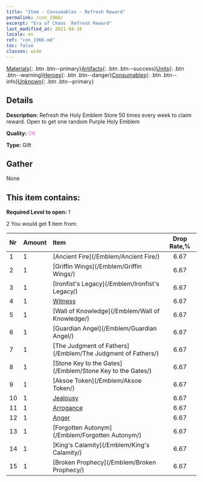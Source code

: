 ```yaml
---
title: "Item - Consumables - Refresh Reward"
permalink: /con_1966/
excerpt: "Era of Chaos  Refresh Reward"
last_modified_at: 2021-04-16
locale: en
ref: "con_1966.md"
toc: false
classes: wide
---
```

 [Materials](/Items/){: .btn .btn--primary}[Artifacts](/Items/Artifacts/){: .btn .btn--success}[Units](/Items/Units/){: .btn .btn--warning}[Heroes](/Items/Heroes/){: .btn .btn--danger}[Consumables](/Items/Consumables/){: .btn .btn--info}[Unknown](/Items/Unknown/){: .btn .btn--primary}

## Details
 **Description:** Refresh the Holy Emblem Store 50 times every week to claim reward. Open to get one random Purple Holy Emblem

 **Quality:** <span style="color: #DA70D6">OK</span>

 **Type:** Gift

## Gather

  None

## This item contains:

 **Required Level to open:** 1

 2 You would get **1** item  from:

  | Nr | Amount |     Item    | Drop Rate,% |
  |:---|:-------|:------------|:---------:|
  | 1 | 1 | [Ancient Fire](/Emblem/Ancient Fire/) | 6.67 | 
  | 2 | 1 | [Griffin Wings](/Emblem/Griffin Wings/) | 6.67 | 
  | 3 | 1 | [Ironfist's Legacy](/Emblem/Ironfist's Legacy/) | 6.67 | 
  | 4 | 1 | [Witness](/Emblem/Witness/) | 6.67 | 
  | 5 | 1 | [Wall of Knowledge](/Emblem/Wall of Knowledge/) | 6.67 | 
  | 6 | 1 | [Guardian Angel](/Emblem/Guardian Angel/) | 6.67 | 
  | 7 | 1 | [The Judgment of Fathers](/Emblem/The Judgment of Fathers/) | 6.67 | 
  | 8 | 1 | [Stone Key to the Gates](/Emblem/Stone Key to the Gates/) | 6.67 | 
  | 9 | 1 | [Aksoe Token](/Emblem/Aksoe Token/) | 6.67 | 
  | 10 | 1 | [Jealousy](/Emblem/Jealousy/) | 6.67 | 
  | 11 | 1 | [Arrogance](/Emblem/Arrogance/) | 6.67 | 
  | 12 | 1 | [Anger](/Emblem/Anger/) | 6.67 | 
  | 13 | 1 | [Forgotten Autonym](/Emblem/Forgotten Autonym/) | 6.67 | 
  | 14 | 1 | [King's Calamity](/Emblem/King's Calamity/) | 6.67 | 
  | 15 | 1 | [Broken Prophecy](/Emblem/Broken Prophecy/) | 6.67 | 
